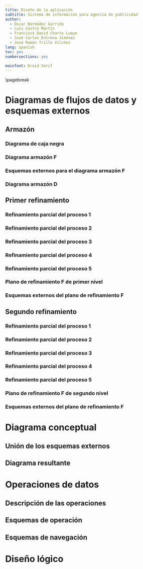 ```yaml
---
title: Diseño de la aplicación
subtitle: Sistema de información para agencia de publicidad
author:
  - Óscar Bermúdez Garrido
  - Luis Castro Martín
  - Francisco David Charte Luque
  - José Carlos Entrena Jiménez
  - José Ramón Trillo Vilchez
lang: spanish
toc: yes
numbersections: yes

mainfont: Droid Serif
---
```


\pagebreak

# Diagramas de flujos de datos y esquemas externos

## Armazón

### Diagrama de caja negra

### Diagrama armazón F

### Esquemas externos para el diagrama armazón F

### Diagrama armazón D

## Primer refinamiento

### Refinamiento parcial del proceso 1

### Refinamiento parcial del proceso 2

### Refinamiento parcial del proceso 3

### Refinamiento parcial del proceso 4

### Refinamiento parcial del proceso 5

### Plano de refinamiento F de primer nivel

### Esquemas externos del plano de refinamiento F

## Segundo refinamiento

### Refinamiento parcial del proceso 1

### Refinamiento parcial del proceso 2

### Refinamiento parcial del proceso 3

### Refinamiento parcial del proceso 4

### Refinamiento parcial del proceso 5

### Plano de refinamiento F de segundo nivel

### Esquemas externos del plano de refinamiento F

# Diagrama conceptual

## Unión de los esquemas externos

## Diagrama resultante

# Operaciones de datos

## Descripción de las operaciones

## Esquemas de operación

## Esquemas de navegación

# Diseño lógico

